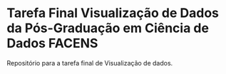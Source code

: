 # Tarefa Final Visualização de Dados da Pós-Graduação em Ciência de Dados FACENS

Repositório para a tarefa final de Visualização de dados.
